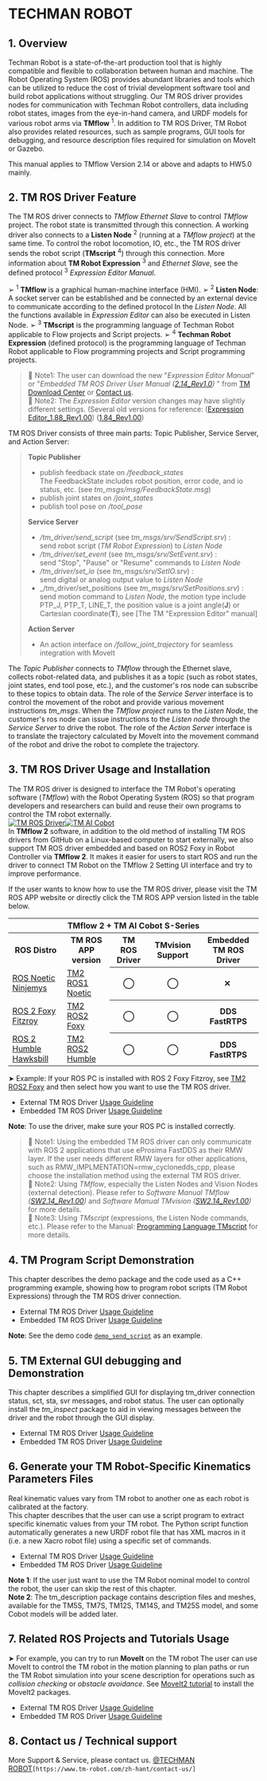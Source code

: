 # __TECHMAN ROBOT__

## __1. Overview__

Techman Robot is a state-of-the-art production tool that is highly compatible and flexible to collaboration between human and machine. The Robot Operating System (ROS) provides abundant libraries and tools which can be utilized to reduce the cost of trivial development software tool and build robot applications without struggling. Our TM ROS driver provides nodes for communication with Techman Robot controllers, data including robot states, images from the eye-in-hand camera, and URDF models for various robot arms via __TMflow__ <sup>1</sup>. In addition to TM ROS Driver, TM Robot also provides related resources, such as sample programs, GUI tools for debugging, and resource description files required for simulation on MoveIt or Gazebo.
<div> </div>
This manual applies to TMflow Version 2.14 or above and adapts to HW5.0 mainly.

## __2. TM ROS Driver Feature__

The TM ROS driver connects to _TMflow Ethernet Slave_ to control _TMflow_ project. The robot state is transmitted through this connection.  A working driver also connects to a __Listen Node__ <sup>2</sup> (running at a _TMflow project_) at the same time. To control the robot locomotion, IO, etc., the TM ROS driver sends the robot script (__TMscript__ <sup>4</sup>) through this connection. More information about __TM Robot Expression__ <sup>3</sup> and _Ethernet Slave_, see the defined protocol <sup>3</sup> _Expression Editor Manual_.<br/>

&#10146; <sup>1</sup>  __TMflow__ is a graphical human-machine interface (HMI).
&#10146; <sup>2</sup>  __Listen Node__: A socket server can be established and be connected by an external device to communicate according to the defined protocol In the _Listen Node_. All the functions available in _Expression Editor_ can also be executed in Listen Node.
&#10146; <sup>3</sup>  __TMscript__ is the programming language of Techman Robot applicable to Flow projects and Script projects. 
&#10146; <sup>4</sup>  __Techman Robot Expression__ (defined protocol) is the programming language of Techman Robot applicable to Flow programming projects and Script programming projects.
> :bookmark_tabs: Note1: The user can download the new "_Expression Editor Manual_" or "_Embedded TM ROS Driver User Manual ([2.14_Rev1.0](https://www.tm-robot.com/en/download-center/#3100-4746-wpfd-embedded-tm-ros-driver-manual))_ " from [TM Download Center](https://www.tm-robot.com/zh-hant/download-center/) or [Contact us](https://www.tm-robot.com/zh-hant/contact-us/).<br/>
> :bookmark_tabs: Note2: The _Expression Editor_ version changes may have slightly different settings. (Several old versions for reference: ([Expression Editor_1.88_Rev1.00](https://www.tm-robot.com/zh-hant/wpfd_file/expression-editor_1-88_rev1-00_en/)) ([1.84_Rev1.00](https://www.tm-robot.com/zh-hant/wpfd_file/expression-editor-and-listen-node_1-84_rev1-00_en-2/))<br/>

TM ROS Driver consists of three main parts: Topic Publisher, Service Server, and Action Server: 

> __Topic Publisher__
>
> - publish feedback state on _/feedback_states_  
The FeedbackState includes robot position, error code, and io status, etc.
(see _tm_msgs/msg/FeedbackState.msg_)  
> - publish joint states on _/joint_states_  
> - publish tool pose on _/tool_pose_
>
> __Service Server__
>
> - _/tm_driver/send_script_ (see _tm_msgs/srv/SendScript.srv_) :  
send robot script (_TM Robot Expression_) to _Listen Node_  
> - _/tm_driver/set_event_ (see _tm_msgs/srv/SetEvent.srv_) :  
send "Stop", "Pause" or "Resume" commands to _Listen Node_  
> - _/tm_driver/set_io_ (see _tm_msgs/srv/SetIO.srv_) :  
send digital or analog output value to _Listen Node_  
> - _/tm_driver/set_positions (see _tm_msgs/srv/SetPositions.srv_) :  
send motion command to _Listen Node_, the motion type include PTP_J, PTP_T, LINE_T, the position value is a joint angle(__J__) or Cartesian coordinate(__T__), see [The TM "Expression Editor" manual]
>
> __Action Server__
>
> - An action interface on _/follow_joint_trajectory_ for seamless integration with MoveIt
>

The _Topic Publisher_ connects to _TMflow_ through the Ethernet slave, collects robot-related data, and publishes it as a topic (such as robot states, joint states, end tool pose, etc.), and the customer's ros node can subscribe to these topics to obtain data. The role of the _Service Server_ interface is to control the movement of the robot and provide various movement instructions  _tm_msgs_. When the _TMflow project_ runs to the _Listen Node_, the customer's ros node can issue instructions to the _Listen node_ through the _Service Server_ to drive the robot. The role of the _Action Server_ interface is to translate the trajectory calculated by MoveIt into the movement command of the robot and drive the robot to complete the trajectory.
<div> </div>

## __3. TM ROS Driver Usage and Installation__

The TM ROS driver is designed to interface the TM Robot's operating software (_TMflow_) with the Robot Operating System (ROS) so that program developers and researchers can build and reuse their own programs to control the TM robot externally.<br/>
[![TM ROS Driver](https://markdown-videos.vercel.app/youtube/LuKE2wVNn5Y)](https://youtu.be/LuKE2wVNn5Y)[![TM AI Cobot](https://markdown-videos.vercel.app/youtube/EG3v1KbxLoM.gif)](https://youtu.be/EG3v1KbxLoM.gif)<br/>
In __TMflow 2__ software, in addition to the old method of installing TM ROS drivers from GitHub on a Linux-based computer to start externally, we also support TM ROS driver embedded and based on ROS2 Foxy in Robot Controller via __TMflow 2__. It makes it easier for users to start ROS and run the driver to connect TM Robot on the TMflow 2 Setting UI interface and try to improve performance.<br/>

If the user wants to know how to use the TM ROS driver, please visit the TM ROS APP website or directly click the TM ROS APP version listed in the table below.

<table>
<head>
</head>
    <tr>
        <th colspan="5">TMflow 2 + TM AI Cobot S-Series </th>
    </tr>
    <tr>
        <th>ROS Distro</th>
        <th>TM ROS APP version</th>
        <th>TM ROS Driver</th>
        <th>TMvision Support</th>
        <th>Embedded TM ROS Driver</th>
    </tr>
    <tr>
        <td><a href="http://wiki.ros.org/noetic">ROS Noetic Ninjemys</a></td>
        <td><a href="https://github.com/TechmanRobotInc/tm2_ros1">TM2 ROS1 Noetic</a></td>
        <th>&#9711;</th>
        <th>&#9711;</th>
        <th>&#10005;&nbsp</th>
    </tr>
    <tr>
        <td><a href="https://index.ros.org/doc/ros2/Releases/Release-Foxy-Fitzroy/">ROS 2 Foxy Fitzroy</a></td>
        <td><a href="https://github.com/TechmanRobotInc/tm2_ros2">TM2 ROS2 Foxy</a></td>
        <th>&#9711;</th>
        <th>&#9711;</th>
        <th>DDS FastRTPS</th>
    </tr>
    <tr>
        <td><a href="https://docs.ros.org/en/humble/index.html">ROS 2 Humble Hawksbill</a></td>
        <td><a href="https://github.com/TechmanRobotInc/tm2_ros2/tree/humble">TM2 ROS2 Humble</a></td>
        <th>&#9711;</th>
        <th>&#9711;</th>
        <th>DDS FastRTPS</th>
    </tr>
</table>

&#10148; Example: If your ROS PC is installed with ROS 2 Foxy Fitzroy, see [TM2 ROS2 Foxy](https://github.com/TechmanRobotInc/tm2_ros2) and then select how you want to use the TM ROS driver.<br/>

- External TM ROS Driver [Usage Guideline](./doc/tm_foxy.md)
- Embedded TM ROS Driver [Usage Guideline](./doc/tm_foxy_e.md)

**Note**: To use the driver, make sure your ROS PC is installed correctly.
> :bookmark_tabs: Note1: Using the embedded TM ROS driver can only communicate with ROS 2 applications that use eProsima FastDDS as their RMW layer. If the user needs different RMW layers for other applications, such as RMW_IMPLMENTATION=rmw_cyclonedds_cpp, please choose the installation method using the external TM ROS driver.<br/>
> :bookmark_tabs: Note2: Using _TMflow_, especially the Listen Nodes and Vision Nodes (external detection). Please refer to _Software Manual TMflow ([SW2.14_Rev1.00](https://www.tm-robot.com/zh-hant/wpfd_file/software-manual-tmflow_sw2-14_rev1-00_en/))_  and _Software Manual TMvision ([SW2.14_Rev1.00](https://www.tm-robot.com/zh-hant/wpfd_file/software-manual-tmvision_sw2-14_rev1-00_en/))_ for more details.<br/>
> :bookmark_tabs: Note3: Using _TMscript_ (expressions, the Listen Node commands, etc.). Please refer to the Manual: [Programming Language TMscript](https://www.tm-robot.com/zh-hant/wpfd_file/programming-language-tmscript_rev1-00_en/) for more details.<br/>
  
<div> </div>

## __4. TM Program Script Demonstration__
This chapter describes the demo package and the code used as a C++ programming example, showing how to program robot scripts (TM Robot Expressions) through the TM ROS driver connection.
- External TM ROS Driver [Usage Guideline](./doc/tm_foxy_demo.md)
- Embedded TM ROS Driver [Usage Guideline](./doc/tm_foxy_demo_e.md)

**Note**: See the demo code [`demo_send_script`](./demo/src/demo_send_script.cpp) as an example.
<div> </div>

## __5. TM External GUI debugging and Demonstration__
This chapter describes a simplified GUI for displaying tm_driver connection status, sct, sta, svr messages, and robot status. The user can optionally install the _tm_inspect_ package to aid in viewing messages between the driver and the robot through the GUI display.
- External TM ROS Driver [Usage Guideline](./doc/tm_foxy_gui.md)
- Embedded TM ROS Driver [Usage Guideline](./doc/tm_foxy_gui_e.md)
<div> </div>

## __6. Generate your TM Robot-Specific Kinematics Parameters Files__
Real kinematic values vary from TM robot to another one as each robot is calibrated at the factory.<br/>
This chapter describes that the user can use a script program to extract specific kinematic values from your TM robot. The Python script function automatically generates a new URDF robot file that has XML macros in it (i.e. a new Xacro robot file) using a specific set of commands.
- External TM ROS Driver [Usage Guideline](./doc/tm_foxy_description.md)
- Embedded TM ROS Driver [Usage Guideline](./doc/tm_foxy_description_e.md)

**Note 1**: If the user just want to use the TM Robot nominal model to control the robot, the user can skip the rest of this chapter.<br/>
**Note 2**: The tm_description package contains description files and meshes, available for the TM5S, TM7S, TM12S, TM14S, and TM25S model, and some Cobot models will be added later.
<div> </div>

## __7. Related ROS Projects and Tutorials Usage__
&#10148; For example, you can try to run __MoveIt__ on the TM robot
The user can use MoveIt to control the TM robot in the motion planning to plan paths or run the TM Robot simulation into your scene description for operations such as _collision checking_ or _obstacle avoidance_.
See [MoveIt2 tutorial](https://moveit.ros.org/install-moveit2/source/) to install the MoveIt2 packages.<br/>
- External TM ROS Driver [Usage Guideline](./doc/tm_foxy_extension.md)
- Embedded TM ROS Driver [Usage Guideline](./doc/tm_foxy_extension_e.md)
<div> </div>

## __8. Contact us / Technical support__
More Support & Service, please contact us. [@TECHMAN ROBOT](https://www.tm-robot.com/zh-hant/contact-us/)``[https://www.tm-robot.com/zh-hant/contact-us/] ``<br/>
<div> </div>

